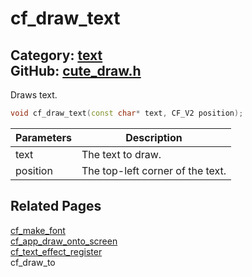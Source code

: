 [](../header.md ':include')

# cf_draw_text

Category: [text](https://github.com/RandyGaul/cute_framework/blob/master/docs/api_reference?id=text)  
GitHub: [cute_draw.h](https://github.com/RandyGaul/cute_framework/blob/master/include/cute_draw.h)  
---

Draws text.

```cpp
void cf_draw_text(const char* text, CF_V2 position);
```

Parameters | Description
--- | ---
text | The text to draw.
position | The top-left corner of the text.

## Related Pages

[cf_make_font](https://github.com/RandyGaul/cute_framework/blob/master/docs/text/cf_make_font.md)  
[cf_app_draw_onto_screen](https://github.com/RandyGaul/cute_framework/blob/master/docs/app/cf_app_draw_onto_screen.md)  
[cf_text_effect_register](https://github.com/RandyGaul/cute_framework/blob/master/docs/text/cf_text_effect_register.md)  
cf_draw_to  
